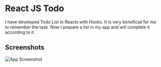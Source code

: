 
# React JS Todo

I have developed Todo List in Reacts with  Hooks. It is very beneficial for me to remember the task. Now I prepare a list in my app and will complete it according to it.


## Screenshots

![App Screenshot](https://via.placeholder.com/468x300?text=App+Screenshot+Here)

